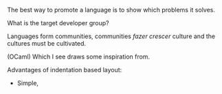 
The best way to promote a language is to show which problems it solves.

What is the target developer group?

Languages form communities, communities *fazer crescer* culture and the cultures must be cultivated.

(OCaml) Which I see draws some inspiration from.

Advantages of indentation based layout:

- Simple, 